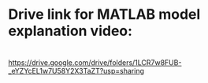 # Drive link for MATLAB model explanation video:
#
https://drive.google.com/drive/folders/1LCR7w8FUB-_eYZYcEL1w7U58Y2X3TaZT?usp=sharing
